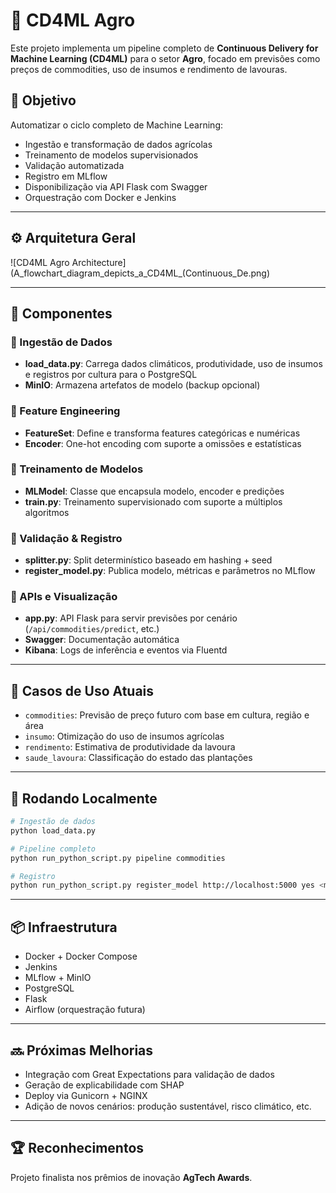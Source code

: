 # 🌽 CD4ML Agro

Este projeto implementa um pipeline completo de **Continuous Delivery for Machine Learning (CD4ML)** para o setor **Agro**, focado em previsões como preços de commodities, uso de insumos e rendimento de lavouras.

## 📌 Objetivo

Automatizar o ciclo completo de Machine Learning:
- Ingestão e transformação de dados agrícolas
- Treinamento de modelos supervisionados
- Validação automatizada
- Registro em MLflow
- Disponibilização via API Flask com Swagger
- Orquestração com Docker e Jenkins

---

## ⚙️ Arquitetura Geral

![CD4ML Agro Architecture](A_flowchart_diagram_depicts_a_CD4ML_(Continuous_De.png)

---

## 🧱 Componentes

### 🔸 Ingestão de Dados
- **load_data.py**: Carrega dados climáticos, produtividade, uso de insumos e registros por cultura para o PostgreSQL
- **MinIO**: Armazena artefatos de modelo (backup opcional)

### 🔸 Feature Engineering
- **FeatureSet**: Define e transforma features categóricas e numéricas
- **Encoder**: One-hot encoding com suporte a omissões e estatísticas

### 🔸 Treinamento de Modelos
- **MLModel**: Classe que encapsula modelo, encoder e predições
- **train.py**: Treinamento supervisionado com suporte a múltiplos algoritmos

### 🔸 Validação & Registro
- **splitter.py**: Split determinístico baseado em hashing + seed
- **register_model.py**: Publica modelo, métricas e parâmetros no MLflow

### 🔸 APIs e Visualização
- **app.py**: API Flask para servir previsões por cenário (`/api/commodities/predict`, etc.)
- **Swagger**: Documentação automática
- **Kibana**: Logs de inferência e eventos via Fluentd

---

## 🧪 Casos de Uso Atuais

- `commodities`: Previsão de preço futuro com base em cultura, região e área
- `insumo`: Otimização do uso de insumos agrícolas
- `rendimento`: Estimativa de produtividade da lavoura
- `saude_lavoura`: Classificação do estado das plantações

---

## 🚀 Rodando Localmente

```bash
# Ingestão de dados
python load_data.py

# Pipeline completo
python run_python_script.py pipeline commodities

# Registro
python run_python_script.py register_model http://localhost:5000 yes <model_id>
```

---

## 📦 Infraestrutura

- Docker + Docker Compose
- Jenkins
- MLflow + MinIO
- PostgreSQL
- Flask
- Airflow (orquestração futura)

---

## 🔜 Próximas Melhorias

- Integração com Great Expectations para validação de dados
- Geração de explicabilidade com SHAP
- Deploy via Gunicorn + NGINX
- Adição de novos cenários: produção sustentável, risco climático, etc.

---

## 🏆 Reconhecimentos

Projeto finalista nos prêmios de inovação  **AgTech Awards**.